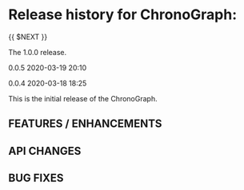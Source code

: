 Release history for ChronoGraph:
===============================

{{ $NEXT }}

The 1.0.0 release.

0.0.5        2020-03-19 20:10

0.0.4        2020-03-18 18:25

This is the initial release of the ChronoGraph.

FEATURES / ENHANCEMENTS
-----------------------

API CHANGES
-----------

BUG FIXES
---------
